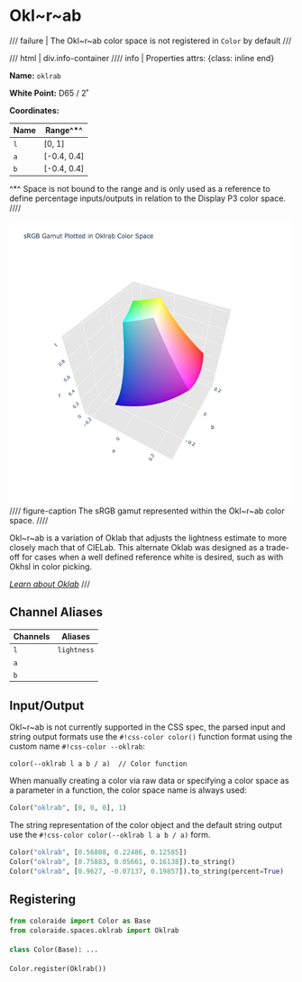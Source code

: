 # Okl~r~ab

/// failure | The Okl~r~ab color space is not registered in `Color` by default
///

/// html | div.info-container
//// info | Properties
    attrs: {class: inline end}

**Name:** `oklrab`

**White Point:** D65 / 2˚

**Coordinates:**

Name | Range^\*^
---- | ---------
`l`  | [0, 1]
`a`  | [-0.4, 0.4]
`b`  | [-0.4, 0.4]

^\*^ Space is not bound to the range and is only used as a reference to define percentage inputs/outputs in
relation to the Display P3 color space.
////

![Okl~r~ab](../images/oklrab-3d.png)
//// figure-caption
The sRGB gamut represented within the Okl~r~ab color space.
////


Okl~r~ab is a variation of Oklab that adjusts the lightness estimate to more closely mach that of CIELab. This alternate
Oklab was designed as a trade-off for cases when a well defined reference white is desired, such as with Okhsl in color
picking.

_[Learn about Oklab](https://bottosson.github.io/posts/colorpicker/#intermission---a-new-lightness-estimate-for-oklab)_
///

## Channel Aliases

Channels | Aliases
-------- | -------
`l`      | `lightness`
`a`      |
`b`      |

## Input/Output

Okl~r~ab is not currently supported in the CSS spec, the parsed input and string output formats use the 
`#!css-color color()` function format using the custom name `#!css-color --oklrab`:

```css-color
color(--oklrab l a b / a)  // Color function
```

When manually creating a color via raw data or specifying a color space as a parameter in a function, the color
space name is always used:

```py
Color("oklrab", [0, 0, 0], 1)
```

The string representation of the color object and the default string output use the
`#!css-color color(--oklrab l a b / a)` form.

```py play
Color("oklrab", [0.56808, 0.22486, 0.12585])
Color("oklrab", [0.75883, 0.05661, 0.16138]).to_string()
Color("oklrab", [0.9627, -0.07137, 0.19857]).to_string(percent=True)
```

## Registering

```py
from coloraide import Color as Base
from coloraide.spaces.oklrab import Oklrab

class Color(Base): ...

Color.register(Oklrab())
```
